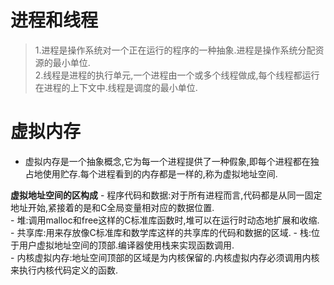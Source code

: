 #  进程和线程
>1.进程是操作系统对一个正在运行的程序的一种抽象.进程是操作系统分配资源的最小单位.  
>2.线程是进程的执行单元,一个进程由一个或多个线程做成,每个线程都运行在进程的上下文中.线程是调度的最小单位.


#  虚拟内存
- 虚拟内存是一个抽象概念,它为每一个进程提供了一种假象,即每个进程都在独占地使用贮存.每个进程看到的内存都是一样的,称为虚拟地址空间.  

**虚拟地址空间的区构成**
    - 程序代码和数据:对于所有进程而言,代码都是从同一固定地址开始,紧接着的是和C全局变量相对应的数据位置.  
    - 堆:调用malloc和free这样的C标准库函数时,堆可以在运行时动态地扩展和收缩.  
    - 共享库:用来存放像C标准库和数学库这样的共享库的代码和数据的区域. 
    - 栈:位于用户虚拟地址空间的顶部.编译器使用栈来实现函数调用.  
    - 内核虚拟内存:地址空间顶部的区域是为内核保留的.内核虚拟内存必须调用内核来执行内核代码定义的函数.  
